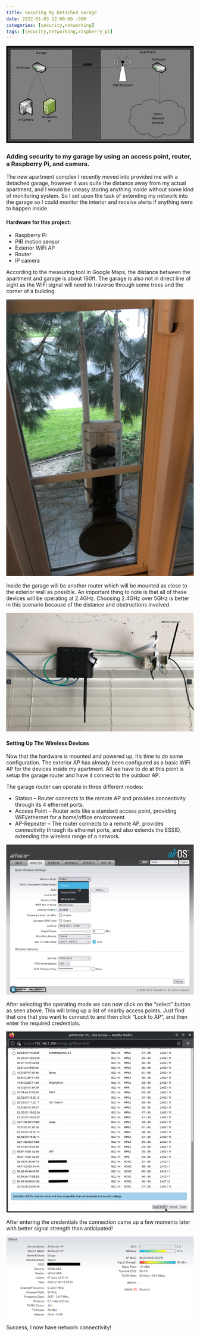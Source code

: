 ```yaml
---
title: Securing My Detached Garage
date: 2022-01-03 12:00:00 -500
categories: [security,networking]
tags: [security,networking,raspberry_pi]
---
```


![featured_image](/assets/security/featured_image_garage_network.png)

### Adding security to my garage by using an access point, router, a Raspberry Pi, and camera.

The new apartment complex I recently moved into provided me with a detached garage, however it was quite the distance away from my actual apartment, and I would be uneasy storing anything inside without some kind of monitoring system. So I set upon the task of extending my network into the garage so I could monitor the interior and receive alerts if anything were to happen inside.

#### Hardware for this project:

* Raspberry Pi
* PIR motion sensor
* Exterior WiFi AP
* Router
* IP camera

According to the measuring tool in Google Maps, the distance between the apartment and garage is about 160ft. The garage is also not in direct line of sight as the WiFi signal will need to traverse through some trees and the corner of a building.

![WindowAP](/assets/security/WindowAP.png)

Inside the garage will be another router which will be mounted as close to the exterior wall as possible. An important thing to note is that all of these devices will be operating at 2.4GHz. Choosing 2.4GHz over 5GHz is better in this scenario because of the distance and obstructions involved. 

![garage_equip](/assets/security/GarageEquip.png)

#### Setting Up The Wireless Devices

Now that the hardware is mounted and powered up, it’s time to do some configuration. The exterior AP has already been configured as a basic WiFi AP for the devices inside my apartment. All we have to do at this point is setup the garage router and have it connect to the outdoor AP.

The garage router can operate in three different modes:

* Station – Router connects to the remote AP and provides connectivity through its 4 ethernet ports.
* Access Point – Router acts like a standard access point, providing WiFi/ethernet for a home/office environment.
* AP-Repeater – The router connects to a remote AP, provides connectivity through its ethernet ports, and also extends the ESSID, extending the wireless range of a network.

![station_settings](/assets/security/station_setting.png)

After selecting the operating mode we can now click on the “select” button as seen above. This will bring up a list of nearby access points. Just find that one that you want to connect to and then click “Lock to AP”, and then enter the required credentials.

![lock_to_ap](/assets/security/lock_to_ap.png)

After entering the credentials the connection came up a few moments later with better signal strength than anticipated!

![stats](/assets/security/GarageRouterStats.png)

Success, I now have network connectivity!
